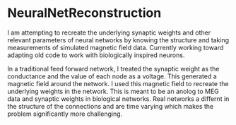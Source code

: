 # NeuralNetReconstruction
I am attempting to recreate the underlying synaptic weights and other relevant parameters of neural networks by knowing the structure and taking measurements of simulated magnetic field data. Currently working toward adapting old code to work with biologically inspired neurons.

In a traditional feed forward network, I treated the synaptic weight as the conductance and the value of each node as a voltage. This generated a magnetic field around the network. I used this magnetic field to recreate the underlying weights in the network. This is meant to be an anolog to MEG data and synaptic weights in biological networks. Real networks a differnt in the structure of the connections and are time varying which makes the problem significantly more challenging. 
